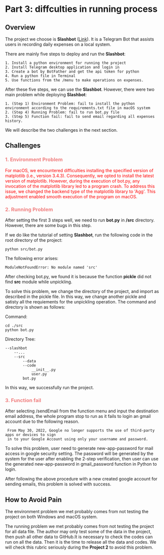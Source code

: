 # Part 3: diffculties in running process

## Overview
The project we choose is **Slashbot** ([Link](https://github.com/secheaper/slashbot)). It is a Telegram Bot that assists users in recording daily expenses on a local system.

There are mainly five steps to deploy and run the **Slashbot**: 

    1. Install a python environment for running the project
    2. Install Telegram desktop application and login in
    3. Create a bot by BotFather and get the api token for python
    4. Run a python file in Terminal
    5. Use functions from the /menu to make operations on expenses.

After these five steps, we can use the **Slashbot**. However, there were two main problem while deploying **Slashbot**: 

    1. (Step 1) Environment Problem: fail to install the python environment according to the requirements.txt file in macOS system
    2. (Step 4) Running Problem: fail to run bot.py file
    3. (Step 5) Function fail: fail to send email regarding all expenses history.

We will describe the two challenges in the next section.

## Challenges
### <font color=LightCoral>1. Environment Problem</font>

<font color=red>For macOS, we encountered difficulties installing the specified version of matplotlib (i.e., version 3.4.3). Consequently, we opted to install the latest version of matplotlib. However, during the execution of bot.py, any invocation of the matplotlib library led to a program crash. To address this issue, we changed the backend type of the matplotlib library to 'Agg'. This adjustment enabled smooth execution of the program on macOS.</font>

### <font color=LightCoral>2. Running Problem</font>

After setting the first 3 steps well, we need to run **bot.py** in **/src** directory. However, there are some bugs in this step.

If we do like the tutorial of setting **Slashbot**, run the following code in the root directory of the project: 

    python src/bot.py

The following error arises: 

    ModuleNotFoundError: No module named 'src'

After checking bot.py, we found it is because the function **pickle** did not find **src** module while unpickling.

To solve this problem, we change the directory of the project, and import as described in the pickle file. In this way, we change another pickle and satisty all the requiements for the unpickling operation. The command and directory is shown as follows: 

Command: 

    cd ./src
    python bot.py

Directory Tree: 

    --slashbot
        --...
        --src
            --data
            --code
                __init__.py
                user.py
            bot.py

In this way, we successfully run the project.

### <font color=LightCoral>3. Function fail</font>

After selecting /sendEmail from the function menu and input the destination email address, the whole program stop to run as it fails to login an gmail account due to the following reason.

     From May 30, 2022, ​​Google no longer supports the use of third-party apps or devices to sign 
     in to your Google Account using only your username and password.

To solve this problem, user need to generate new-app-password for mail access in google security setting. The password will be generated by the system for the user after enabling the 2-step verification, then user can use the generated new-app-password in gmail_password function in Python to login.

After following the above procedure with a new created google account for sending emails, this problem is solved with success.

## How to Avoid Pain

The environment problem we met probably comes from not testing the project on both Windows and macOS system.

The running problem we met probably comes from not testing the project for all data file. The author may only test some of the data in the project, then push all other data to GitHub.It is necessary to check the codes can run on all the data. Then it is the time to release all the data and codes. We will check this rubric seriously during the **Project 2** to avoid this problem.
